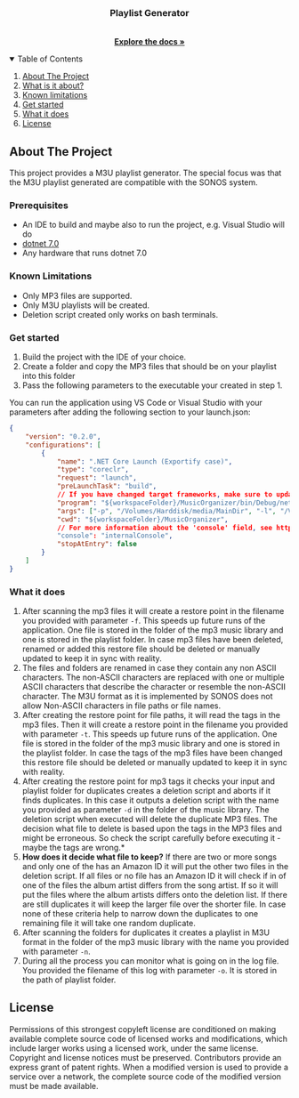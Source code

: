 <!--
*** Thanks for checking out the Best-README-Template. If you have a suggestion
*** that would make this better, please fork the repo and create a pull request
*** or simply open an issue with the tag "enhancement".
*** Thanks again! Now go create something AMAZING! :D
-->
<!-- PROJECT SHIELDS -->
<!--
*** I'm using markdown "reference style" links for readability.
*** Reference links are enclosed in brackets [ ] instead of parentheses ( ).
*** See the bottom of this document for the declaration of the reference variables
*** for contributors-url, forks-url, etc. This is an optional, concise syntax you may use.
*** https://www.markdownguide.org/basic-syntax/#reference-style-links
-->

<br />

  <h3 align="center">Playlist Generator</h3>

  <p align="center">
    <br />
    <a href="https://github.com/marcflohrer/playlistgenerator"><strong>Explore the docs »</strong></a>
  </p>
</p>

<!-- TABLE OF CONTENTS -->
<details open="open">
  <summary>Table of Contents</summary>
  <ol>
    <li>
      <a href="#about-the-project">About The Project</a>
    </li>
    <li><a href="#Prerequisites">What is it about?</a></li>
    <li><a href="#known-limitations">Known limitations</a></li>
    <li><a href="#get-started">Get started</a></li>
    <li><a href="#what-it-does">What it does</a></li>
    <li><a href="#license">License</a></li>
  </ol>
</details>

<!-- ABOUT THE PROJECT -->
## About The Project

This project provides a M3U playlist generator. The special focus was that the M3U playlist generated are compatible with the SONOS system.

### Prerequisites

* An IDE to build and maybe also to run the project, e.g. Visual Studio will do
* [dotnet 7.0](https://dotnet.microsoft.com/download/dotnet/7.0)
* Any hardware that runs dotnet 7.0

### Known Limitations

* Only MP3 files are supported.
* Only M3U playlists will be created.
* Deletion script created only works on bash terminals.

### Get started

1) Build the project with the IDE of your choice.
2) Create a folder and copy the MP3 files that should be on your playlist into this folder
3) Pass the following parameters to the executable your created in step 1.

You can run the application using VS Code or Visual Studio with your parameters after adding the following section to your launch.json:

```launch.json
{
    "version": "0.2.0",
    "configurations": [
        {
            "name": ".NET Core Launch (Exportify case)",
            "type": "coreclr",
            "request": "launch",
            "preLaunchTask": "build",
            // If you have changed target frameworks, make sure to update the program path.
            "program": "${workspaceFolder}/MusicOrganizer/bin/Debug/net7.0/osx-x64/MusicOrganizer.dll",
            "args": ["-p", "/Volumes/Harddisk/media/MainDir", "-l", "/Volumes/Harddisk/media/PlaylistDir", "-n", "ExportifyOutput.m3u", "-f", "resumefiles.txt", "-t", "resumetags.txt", "-o", "logger.txt", "-d", "deletion.sh", "-c", "exportifyInputPlaylist.csv"],
            "cwd": "${workspaceFolder}/MusicOrganizer",
            // For more information about the 'console' field, see https://aka.ms/VSCode-CS-LaunchJson-Console
            "console": "internalConsole",
            "stopAtEntry": false
        }
    ]
}
```

### What it does

1) After scanning the mp3 files it will create a restore point in the filename you provided with parameter ```-f```. This speeds up future runs of the application. One file is stored in the folder of the mp3 music library and one is stored in the playlist folder. In case mp3 files have been deleted, renamed or added this restore file should be deleted or manually updated to keep it in sync with reality.
2) The files and folders are renamed in case they contain any non ASCII characters. The non-ASCII characters are replaced with one or multiple ASCII characters that describe the character or resemble the non-ASCII character. The M3U format as it is implemented by SONOS does not allow Non-ASCII characters in file paths or file names.
3) After creating the restore point for file paths, it will read the tags in the mp3 files. Then it will create a restore point in the filename you provided with parameter ```-t```. This speeds up future runs of the application. One file is stored in the folder of the mp3 music library and one is stored in the playlist folder. In case the tags of the mp3 files have been changed this restore file should be deleted or manually updated to keep it in sync with reality.
4) After creating the restore point for mp3 tags it checks your input and playlist folder for duplicates creates a deletion script and aborts if it finds duplicates. In this case it outputs a deletion script with the name you provided as parameter ```-d``` in the folder of the music library. The deletion script when executed will delete the duplicate MP3 files. The decision what file to delete is based upon the tags in the MP3 files and might be erroneous. So check the script carefully before executing it - maybe the tags are wrong.*
5) **How does it decide what file to keep?** If there are two or more songs and only one of the has an Amazon ID it will put the other two files in the deletion script. If all files or no file has an Amazon ID it will check if in of one of the files the album artist differs from the song artist. If so it will put the files where the album artists differs onto the deletion list. If there are still duplicates it will keep the larger file over the shorter file. In case none of these criteria help to narrow down the duplicates to one remaining file it will take one random duplicate.
6) After scanning the folders for duplicates it creates a playlist in M3U format in the folder of the mp3 music library with the name you provided with parameter ```-n```.
7) During all the process you can monitor what is going on in the log file. You provided the filename of this log with parameter ```-o```. It is stored in the path of playlist folder.

## License

Permissions of this strongest copyleft license are conditioned on making available complete source code of licensed works and modifications, which include larger works using a licensed work, under the same license. Copyright and license notices must be preserved. Contributors provide an express grant of patent rights. When a modified version is used to provide a service over a network, the complete source code of the modified version must be made available.
